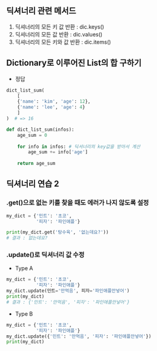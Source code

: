 ## 딕셔너리 관련 메서드

1. 딕셔너리의 모든 키 값 반환 : dic.keys()
2. 딕셔너리의 모든 값 반환 : dic.values()
3. 딕셔너리의 모든 키와 값 반환 : dic.items()

## Dictionary로 이루어진 List의 합 구하기
   
- 정답

```python
dict_list_sum(
    [
    {'name': 'kim', 'age': 12},
    {'name': 'lee', 'age': 4}
    ]
)  # => 16
```
     
```python
def dict_list_sum(infos):
    age_sum = 0
 
    for info in infos: # 딕셔너리의 key값을 받아서 계산
        age_sum += info['age']
 
    return age_sum
```

## 딕셔너리 연습 2


### .get()으로 없는 키를 찾을 때도 에러가 나지 않도록 설정

```python
my_dict = {'민트': '초코',
           '피자': '파인애플'}

print(my_dict.get('탕수육', '없는데요?'))
# 결과 : 없는데요?
```

### .update()로 딕셔너리 값 수정

- Type A

```python
my_dict = {'민트': '초코',
           '피자': '파인애플'}
my_dict.update(민트='만먹음', 피자='파인애플안넣어')
print(my_dict)
# 결과 : {'민트': '만먹음', '피자': '파인애플안넣어'}
```

- Type B

```python
my_dict = {'민트': '초코',
           '피자': '파인애플'}
my_dict.update({'민트': '만먹음', '피자': '파인애플안넣어'})
print(my_dict)
```